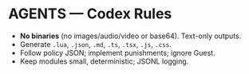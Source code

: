 # AGENTS — Codex Rules

- **No binaries** (no images/audio/video or base64). Text-only outputs.
- Generate `.lua`, `.json`, `.md`, `.ts`, `.tsx`, `.js`, `.css`.
- Follow policy JSON; implement punishments; ignore Guest.
- Keep modules small, deterministic; JSONL logging.

